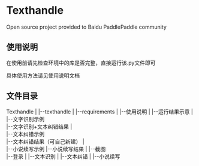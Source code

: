# Texthandle
Open source project provided to Baidu PaddlePaddle community

## 使用说明

在使用前请先检查环境中的库是否完整，直接运行该.py文件即可

具体使用方法请见使用说明文档

## 文件目录

Texthandle
|
|--texthandle
|
|--requirements
|
|--使用说明
  |
  |--运行结果示意
    |	
    |--文字识别示例	
    |--文字识别+文本纠错结果
    |	
    |--文本纠错示例	
    |--文本纠错结果（可自己新建）
    |	
    |--小说续写示例
    |--小说续写结果
    |
    |--截图	
     |--登录
     |
     |--文本识别
     |
     |--文本纠错
     |
     |--小说续写
